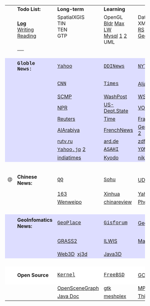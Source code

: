 <html>
<head></head>
<body>
<center>
            <table style="border-collapse: collapse; width: 90%;"
 border="0" cellpadding="0" cellspacing="0">
              <tbody>
                <tr>
                  <td></td>
                  <td style="font-weight: bold;">Todo List:</td>
                  <td style="font-weight: bold;">Long-term </td>
                  <td style="font-weight: bold;">Learning </td>
                  <td style="font-weight: bold;"><br>
                  </td>
                  <td style="font-weight: bold;"></td>
                  <td style="font-weight: bold;">Others</td>
                </tr>
                <tr>
                  <td style="vertical-align: top;"> </td>
                  <td style="vertical-align: top;"> <br>
                  <a href="working_log.html"><b>Log</b></a><br>
                  <a
 href="https://spreadsheets.google.com/embeddedform?key=0Ag686cZKEWOcdDhseUozaEFtaVUxQktfUUctdHlGenc">Writing</a><br>
                  <a
 href="http://spreadsheets.google.com/pub?key=t8lyJ3hAmiU1BK_QG-tyFzw&amp;single=true&amp;gid=0&amp;output=html">Reading</a>
                  <br>
                  <br>
                  <a href="links.html">&nbsp;&nbsp;&nbsp;&nbsp;&nbsp;</a>
                  </td>
                  <td style="vertical-align: top;">SpatialXGIS<br>
TIN<br>
TEN<br>
GTP</td>
                  <td style="vertical-align: top;">OpenGL<br>
                  <a
 href="http://www.blender.org/education-help/tutorials/">Bldr</a> <a
 target="_blank"
 href="http://usa.autodesk.com/adsk/servlet/item?siteID=123112&amp;id=9861688&amp;linkID=9241175">Max</a>
                  <a target="_blank"
 href="http://www.newtek.com/lightwave/tutorials.php">LW</a><br>
                  <a href="http://www.mysql.com">Mysql</a> <a
 href="http://www.postgresql.org/docs/current/static/internals.html">1</a>
                  <a href="http://www.odbms.org/downloads.html">2</a> <br>
UML</td>
                  <td style="vertical-align: top;">Data mining<br>
XML/X3D<br>
                  <a href="http://rst.gsfc.nasa.gov/">RS</a><br>
                  <a
 href="http://netcourse.cug.edu.cn:7310/netstudy/1jpkc/gswdsx/index.htm">Geology</a>
                  <a href="http://atlas.tju.edu.cn/webclass/gchdzh/">2</a>
                  </td>
                  <td style="vertical-align: top;"><a
 href="http://www.geo.informatik.uni-bonn.de/index_en.html">STGIS</a><br>
                  <a href="http://www.cs.umd.edu/%7Ebsnam/">Index</a><br>
                  <a target="_blank"
 href="http://www.particle.kth.se/%7Elindsey/JavaCourse/">Java</a><br>
                  </td>
                  <td style="vertical-align: top;"> <a
 href="http://www.englishclub.com/index.htm">English</a><br>
                  <a target="_blank"
 href="http://ocw.mit.edu/OcwWeb/Foreign-Languages-and-Literatures/index.htm">Languages
                  </a>&nbsp; <a target="_blank"
 href="http://www.coelang.tufs.ac.jp/modules/index.html">1 </a> &nbsp;
                  <a target="_blank" href="http://www.for68.com/">2 </a><br>
                  <a target="_blank"
 href="http://www.tufs.ac.jp/common/fs/asw/ara/2/index.htm">Arabic </a>&nbsp;
                  <a target="_blank"
 href="http://www.for68.com/web/alby/">1 </a>&nbsp; <a target="_blank"
 href="http://homepage2.nifty.com/arabiya/">2 </a><br>
                  <a target="_blank"
 href="http://www.spaingo.jp/index.html">Spanish </a>&nbsp; <a
 target="_blank" href="http://www.for68.com/asp/xbyy/index.asp">1 </a>&nbsp;
2 <br>
                  </td>
                </tr>
                <tr style="height: 13.5pt;">
                  <td></td>
                  <td></td>
                  <td colspan="2"></td>
                  <td colspan="2"></td>
                  <td></td>
                  <td></td>
                </tr>
                <tr style="height: 13.5pt;">
                  <td style="background-color: rgb(221, 221, 255);">
                  <p></p>
                  </td>
                  <td
 style="font-weight: bold; background-color: rgb(221, 221, 255);"><span
 style="font-family: &quot;Courier New&quot;;">Globle News:</span></td>
                  <td style="background-color: rgb(221, 221, 255);">
                  <p><a href="http://www.yahoo.com/" target="_blank"><span
 style="font-family: &quot;Courier New&quot;;">Yahoo</span></a></p>
                  </td>
                  <td style="background-color: rgb(221, 221, 255);">
                  <p =""><a
 href="http://www.ddinews.gov.in/International/" target="_blank"><span
 style="font-family: &quot;Courier New&quot;;">DDINews</span></a></p>
                  </td>
                  <td style="background-color: rgb(221, 221, 255);">
                  <p =""><a href="http://www.nytimes.com/"
 target="_blank"><span style="font-family: &quot;Courier New&quot;;">NYTimes</span></a></p>
                  </td>
                  <td style="background-color: rgb(221, 221, 255);">
                  <p =""><a href="http://www.worldnews.com/"
 target="_blank"><span style="font-family: &quot;Courier New&quot;;">WorldNews</span></a></p>
                  </td>
                  <td style="background-color: rgb(221, 221, 255);">
                  <p =""><a href="http://www.foxnews.com/"
 target="_blank"><span style="font-family: &quot;Courier New&quot;;">Foxnews</span></a></p>
                  </td>
                  <td>
                  <p =""><a href="http://www.asia1.com.sg/"
 target="_blank"><span style="font-family: &quot;Courier New&quot;;"><br>
                  </span></a></p>
                  </td>
                </tr>
                <tr style="height: 13.5pt;">
                  <td style="background-color: rgb(221, 221, 255);">
                  <p></p>
                  </td>
                  <td
 style="font-weight: bold; background-color: rgb(221, 221, 255);"></td>
                  <td style="background-color: rgb(221, 221, 255);">
                  <p><a href="http://www.cnn.com/" target="_blank"><span
 style="font-family: &quot;Courier New&quot;;">CNN</span></a></p>
                  </td>
                  <td style="background-color: rgb(221, 221, 255);">
                  <p><a href="http://www.timesonline.co.uk/"
 target="_blank"><span style="font-family: &quot;Courier New&quot;;">Times</span></a></p>
                  </td>
                  <td style="background-color: rgb(221, 221, 255);"><a
 target="_blank" href="http://english.aljazeera.net/">Aljazeera</a></td>
                  <td style="background-color: rgb(221, 221, 255);">
                  <p><a href="http://www.usatoday.com/" target="_blank"><span
 style="font-family: &quot;Courier New&quot;;">USAToday</span></a></p>
                  </td>
                  <td style="background-color: rgb(221, 221, 255);">
                  <p><a href="http://www.asia1.com.sg/" target="_blank"><span
 style="font-family: &quot;Courier New&quot;;">Asia1</span></a></p>
                  </td>
                  <td>
                  <p><a href="http://www.nikkei.co.jp/" target="_blank"><span
 style="font-family: &quot;Courier New&quot;;"><br>
                  </span></a></p>
                  </td>
                </tr>
                <tr>
                  <td style="background-color: rgb(221, 221, 255);"></td>
                  <td style="background-color: rgb(221, 221, 255);"></td>
                  <td style="background-color: rgb(221, 221, 255);"><a
 target="_blank" href="http://www.scmp.com/">SCMP</a></td>
                  <td style="background-color: rgb(221, 221, 255);"><a
 target="_blank" href="http://www.washingtonpost.com/">WashPost</a></td>
                  <td style="background-color: rgb(221, 221, 255);"><a
 target="_blank" href="http://online.wsj.com/public/us">WSJ</a></td>
                  <td style="background-color: rgb(221, 221, 255);"><a
 target="_blank" href="http://www.foreignaffairs.com/">ForeignAffairs</a></td>
                  <td style="background-color: rgb(221, 221, 255);"><a
 target="_blank" href="http://mitworld.mit.edu">MITVideo</a></td>
                  <td></td>
                </tr>
                <tr>
                  <td style="background-color: rgb(221, 221, 255);"></td>
                  <td style="background-color: rgb(221, 221, 255);"></td>
                  <td style="background-color: rgb(221, 221, 255);"><a
 target="_blank" href="http://www.npr.org">NPR</a></td>
                  <td style="background-color: rgb(221, 221, 255);"><a
 target="_blank" href="http://www.state.gov/r/pa/prs/dpb/">US-Dept.State</a></td>
                  <td style="background-color: rgb(221, 221, 255);"><a
 target="_blank" href="http://www.voanews.com/specialenglish/index.cfm">VOA</a></td>
                  <td style="background-color: rgb(221, 221, 255);"><a
 target="_blank" href="http://www.nba.com">NBA</a></td>
                  <td style="background-color: rgb(221, 221, 255);"><a
 target="_blank" href="http://www.learner.org">Learner</a></td>
                  <td></td>
                </tr>
                <tr>
                  <td style="background-color: rgb(221, 221, 255);"></td>
                  <td style="background-color: rgb(221, 221, 255);"></td>
                  <td style="background-color: rgb(221, 221, 255);"><a
 href="http://www.reuters.com/">Reuters</a></td>
                  <td style="background-color: rgb(221, 221, 255);"><a
 href="http://www.time.com">Time</a></td>
                  <td style="background-color: rgb(221, 221, 255);"><a
 href="http://www.france24.com/en/">France24</a></td>
                  <td style="background-color: rgb(221, 221, 255);"><a
 href="http://www.sciencedaily.com/">SciDaily</a></td>
                  <td style="background-color: rgb(221, 221, 255);"><a
 target="_blank" href="http://www.bloomberg.com/">Bloomberg</a></td>
                  <td></td>
                </tr>
                <tr>
                  <td style="background-color: rgb(221, 221, 255);"></td>
                  <td style="background-color: rgb(221, 221, 255);"></td>
                  <td style="background-color: rgb(221, 221, 255);"><a
 href="http://www.alarabiya.net/english/">AlArabiya</a></td>
                  <td style="background-color: rgb(221, 221, 255);"><a
 target="_blank" href="http://www.french-news.com/">FrenchNews</a></td>
                  <td style="background-color: rgb(221, 221, 255);"><a
 target="_blank" href="http://www.thelocal.de/">Germany</a> <a
 target="_blank" href="http://www.spiegel.de/international/">1</a> <a
 href="http://www.signandsight.com/">2</a></td>
                  <td style="background-color: rgb(221, 221, 255);"><a
 target="_blank" href="http://www.helsinkitimes.fi/htimes/">helsinkitimes</a></td>
                  <td style="background-color: rgb(221, 221, 255);"><a
 target="_blank" href="theMassMedia.html">...
&nbsp;</a>@&nbsp; <a target="_blank"
 href="http://www.world-newspapers.com/">...&nbsp;</a>
&nbsp; </td>
                  <td></td>
                </tr>
                <tr>
                  <td style="background-color: rgb(221, 221, 255);"></td>
                  <td style="background-color: rgb(221, 221, 255);"></td>
                  <td style="background-color: rgb(221, 221, 255);"><a
 href="http://www.rutv.ru">rutv.ru</a></td>
                  <td style="background-color: rgb(221, 221, 255);"><a
 href="http://www.ard.de/">ard.de</a></td>
                  <td style="background-color: rgb(221, 221, 255);"><a
 href="http://www.zdf.de/">zdf.de</a></td>
                  <td style="background-color: rgb(221, 221, 255);"><a
 href="http://www.rtve.es/">rtve.es</a></td>
                  <td style="background-color: rgb(221, 221, 255);"><a
 href="http://www.francetv.fr/">francetv.fr</a></td>
                  <td></td>
                </tr>
                <tr>
                  <td style="background-color: rgb(221, 221, 255);"></td>
                  <td
 style="font-weight: bold; background-color: rgb(221, 221, 255);"></td>
                  <td style="background-color: rgb(221, 221, 255);"><a
 href="http://www.yahoo.co.jp" target="_blank"><span
 style="font-family: &quot;Courier New&quot;;">Yahoo.jp</span></a> <a
 href="http://trans.hiragana.jp/ruby/http://www.yahoo.co.jp"
 target="_blank">2</a></td>
                  <td style="background-color: rgb(221, 221, 255);"><a
 href="http://www.asahi.com/" target="_blank"><span
 style="font-family: &quot;Courier New&quot;;">ASAHI</span></a></td>
                  <td style="background-color: rgb(221, 221, 255);"><a
 href="http://www.yomiuri.co.jp/" target="_blank"><span
 style="font-family: &quot;Courier New&quot;;">YOMIURI</span></a></td>
                  <td style="background-color: rgb(221, 221, 255);"><a
 href="http://www.mainichi-msn.co.jp/" target="_blank"><span
 style="font-family: &quot;Courier New&quot;;">Mainichi</span></a></td>
                  <td style="background-color: rgb(221, 221, 255);"><a
 href="http://www.nikkei.co.jp/" target="_blank"><span
 style="font-family: &quot;Courier New&quot;;">Nikkei</span></a></td>
                  <td style="background-color: rgb(221, 221, 255);"></td>
                </tr>
                <tr>
                  <td style="background-color: rgb(221, 221, 255);"></td>
                  <td style="background-color: rgb(221, 221, 255);"></td>
                  <td style="background-color: rgb(221, 221, 255);"><a
 target="_blank" href="http://timesofindia.indiatimes.com/">indiatimes</a></td>
                  <td style="background-color: rgb(221, 221, 255);"><a
 target="_blank" href="http://www.kyodo.co.jp">Kyodo</a></td>
                  <td style="background-color: rgb(221, 221, 255);"><a
 target="_blank" href="http://www.nikkansports.com/">nikkansports</a></td>
                  <td style="background-color: rgb(221, 221, 255);"><a
 target="_blank" href="http://www.goo.ne.jp/">goo</a></td>
                  <td style="background-color: rgb(221, 221, 255);"><a
 target="_blank" href="http://www.gyao.jp/">Gyao</a></td>
                  <td style="background-color: rgb(221, 221, 255);"></td>
                </tr>
                <tr>
                  <td></td>
                  <td></td>
                  <td>&nbsp;</td>
                  <td></td>
                  <td></td>
                  <td></td>
                  <td></td>
                  <td></td>
                </tr>
                <tr style="height: 13.5pt;">
                  <td>
                  <p>@</p>
                  </td>
                  <td style="font-weight: bold;">Chinese News:</td>
                  <td>
                  <p><a href="http://www.qq.com/" target="_blank"><span
 style="font-family: &quot;Courier New&quot;;">QQ<br>
                  </span></a></p>
                  </td>
                  <td>
                  <p><a href="http://www.sohu.com/" target="_blank"><span
 style="font-family: &quot;Courier New&quot;;">Sohu</span></a></p>
                  </td>
                  <td>
                  <p><a href="http://udn.com/" target="_blank">UDN</a>&nbsp;<a href="http://n.yam.com/" target="_blank">YAM</a></p>
                  </td>
                  <td>
                  <p><a href="http://www.zaobao.com/" target="_blank"><span
 style="font-family: &quot;Courier New&quot;;">ZaoBao</span></a></p>
                  </td>
                  <td>
                  <p><a href="http://news.chinatimes.com/"
 target="_blank"><span style="font-family: &quot;Courier New&quot;;">Chinatimes<br>
                  </span></a></p>
                  </td>
                  <td>
                  <p><a href="http://www.geoplace.com/" target="_blank"><span
 style="font-family: &quot;Courier New&quot;;"><br>
                  </span></a></p>
                  </td>
                </tr>
                <tr>
                  <td></td>
                  <td></td>
                  <td><a target="_blank" href="http://www.163.com">163<br>
                  </a></td>
                  <td><a target="_blank" rel=""
 href="http://www.xinhuanet.com.cn">Xinhua</a></td>
                  <td><a target="_blank" href="http://tw.news.yahoo.com">Yahoo.tw</a></td>
                  <td><a target="_blank" href="http://hk.yahoo.com">Yahoo.hk</a></td>
                  <td><a target="_blank" href="http://www.china.com/">China.com</a></td>
                  <td></td>
                </tr>
                <tr>
                  <td></td>
                  <td></td>
                  <td><a target="_blank" href="http://www.wenweipo.com/">Wenweipo</a></td>
                  <td><a target="_blank"
 href="http://www.chinareviewnews.com/">chinareview</a></td>
                  <td><a target="_blank"
 href="http://www.ifeng.com/">PhoenixTV</a></td>
                  <td><a target="_blank" href="http://www.huanqiu.com">Huaqiu</a></td>
                  <td><a target="_blank" href="http://www.zdic.net">ZDIC</a></td>
                  <td></td>
                </tr>
                <tr>
                  <td></td>
                  <td></td>
                  <td>&nbsp; </td>
                  <td></td>
                  <td></td>
                  <td></td>
                  <td></td>
                  <td></td>
                </tr>
                <tr style="height: 13.5pt;">
                  <td style="background-color: rgb(221, 221, 255);">
                  <p></p>
                  </td>
                  <td
 style="font-weight: bold; background-color: rgb(221, 221, 255);">GeoInfomatics
News:</td>
                  <td style="background-color: rgb(221, 221, 255);">
                  <p><a href="http://www.geoplace.com/" target="_blank"><span
 style="font-family: &quot;Courier New&quot;;">GeoPlace</span></a></p>
                  </td>
                  <td style="background-color: rgb(221, 221, 255);"> <a
 href="http://www.gisforum.net/" target="_blank"><span
 style="font-family: &quot;Courier New&quot;;">Gisforum</span></a></td>
                  <td style="background-color: rgb(221, 221, 255);">
                  <p><a target="_blank" href="http://www.geocomm.com/">Geocomm</a></p>
                  </td>
                  <td style="background-color: rgb(221, 221, 255);"><a
 href="http://www.gisdevelopment.net/">gisdevelopment</a></td>
                  <td style="background-color: rgb(221, 221, 255);">
                  <p><a target="_blank" href="http://www.csdn.net">CSDN</a></p>
                  </td>
                  <td>
                  <p></p>
                  </td>
                </tr>
                <tr>
                  <td style="background-color: rgb(221, 221, 255);"></td>
                  <td style="background-color: rgb(221, 221, 255);"></td>
                  <td style="background-color: rgb(221, 221, 255);">
                  <p><a target="_blank" href="http://grass.itc.it/">GRASS</a><a
 target="_blank" href="http://www.sci.osaka-cu.ac.jp/%7Emasumoto/">2</a></p>
                  </td>
                  <td style="background-color: rgb(221, 221, 255);"><a
 target="_blank" href="http://52north.org">ILWIS</a></td>
                  <td style="background-color: rgb(221, 221, 255);"><a
 href="http://mapserver.gis.umn.edu/">MapServer</a></td>
                  <td style="background-color: rgb(221, 221, 255);"><a
 target="_blank" href="http://openev.sourceforge.net/">OpenEV</a></td>
                  <td style="background-color: rgb(221, 221, 255);"><a
 target="_blank" href="http://www.opendx.org/index2.php">OpenDX</a></td>
                  <td></td>
                </tr>
                <tr style="height: 13.5pt;">
                  <td style="background-color: rgb(221, 221, 255);">
                  <p></p>
                  </td>
                  <td style="background-color: rgb(221, 221, 255);"> </td>
                  <td style="background-color: rgb(221, 221, 255);"><a
 href="http://www.web3d.org/">Web3D</a>&nbsp; <a
 href="learning/xj3d.javadoc/">xj3d</a> </td>
                  <td style="background-color: rgb(221, 221, 255);"><a
 href="learning/j3d-1_5_2-api-docs">Java3D</a></td>
                  <td style="background-color: rgb(221, 221, 255);"></td>
                  <td style="background-color: rgb(221, 221, 255);"></td>
                  <td style="background-color: rgb(221, 221, 255);"></td>
                  <td>
                  <p></p>
                  </td>
                </tr>
                <tr>
                  <td></td>
                  <td></td>
                  <td>&nbsp; </td>
                  <td>&nbsp;</td>
                  <td></td>
                  <td></td>
                  <td></td>
                  <td></td>
                </tr>
                <tr style="height: 13.5pt;">
                  <td style="background-color: rgb(255, 255, 255);">
                  <p></p>
                  </td>
                  <td
 style="font-weight: bold; background-color: rgb(255, 255, 255);">Open
Source</td>
                  <td style="background-color: rgb(255, 255, 255);">
                  <p><a href="http://www.kernel.org/" target="_blank"><span
 style="font-family: &quot;Courier New&quot;;">Kernel</span></a></p>
                  </td>
                  <td style="background-color: rgb(255, 255, 255);"> <a
 href="http://www.freebsd.org/cgi/cvsweb.cgi/" target="_blank"><span
 style="font-family: &quot;Courier New&quot;;">FreeBSD</span></a></td>
                  <td style="background-color: rgb(255, 255, 255);">
                  <p><a target="_blank" href="http://gcc.gnu.org/">GCC</a></p>
                  </td>
                  <td style="background-color: rgb(255, 255, 255);"><a
 href="http://www.postgresql.org/">Postgresql</a></td>
                  <td style="background-color: rgb(255, 255, 255);">
                  <p><a target="_blank" href="http://grass.itc.it/"><br>
                  </a></p>
                  </td>
                  <td>
                  <p></p>
                  </td>
                </tr>
                <tr style="height: 13.5pt;">
                  <td>
                  <p></p>
                  </td>
                  <td> </td>
                  <td><a
 href="http://www.openscenegraph.org/projects/osg">OpenSceneGraph</a><br>
                  </td>
                  <td><a href="http://www.gtk.org/">gtk</a></td>
                  <td><a target="_blank"
 href="http://www.mcs.anl.gov/research/projects/mpich2/index.php">MPICH</a></td>
                  <td><a href="http://freecomputerbooks.com/">Books</a></td>
                  <td><a
 href="http://stommel.tamu.edu/%7Ebaum/programming.html">Tips</a> <a
 href="http://www.okisoft.co.jp/esc/whitepaper.html">1</a>
2<br>
                  </td>
                  <td>
                  <p></p>
                  </td>
                </tr>
                <tr>
                  <td></td>
                  <td></td>
                  <td><a href="learning/java/docs">Java Doc</a></td>
                  <td><a href="http://www.meshplex.org/wiki/Main_Page">meshplex</a></td>
                  <td><a href="http://www.mindview.net/Books/">Think in
*</a></td>
                  <td><a target="_blank"
 href="http://park15.wakwak.com/%7Eunixlife/">TipNIX</a></td>
                  <td></td>
                  <td></td>
                </tr>
              </tbody>
            </table>
</body>
</html>
